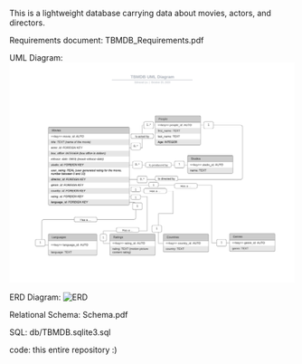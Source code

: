 This is a lightweight database carrying data about movies, actors, and directors.

Requirements document: TBMDB_Requirements.pdf

UML Diagram:
![UML](UML.png)

ERD Diagram:
![ERD](ERD.png)

Relational Schema: Schema.pdf

SQL: db/TBMDB.sqlite3.sql

code: this entire repository :)